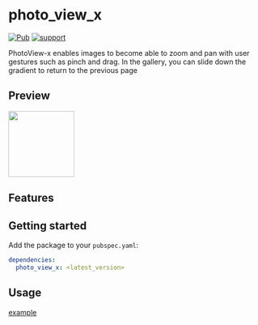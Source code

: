 # photo_view_x
[![Pub](https://img.shields.io/pub/v/photo_view_x.svg?style=flat-square)](https://pub.dev/packages/photo_view_x)
[![support](https://img.shields.io/badge/platform-android%20|%20ios%20|%20web%20|%20macos%20|%20windows%20|%20linux%20-blue.svg)](https://pub.dev/packages/photo_view_x)

PhotoView-x enables images to become able to zoom and pan with user gestures such as pinch and drag.
In the gallery, you can slide down the gradient to return to the previous page

## Preview

<img width="130px" src="https://github.com/meetleev/static_resources/blob/main/photo_view_x/t6a1o-imt0k.gif" alt=""/>

## Features

## Getting started

Add the package to your `pubspec.yaml`:

```yaml
dependencies:
  photo_view_x: <latest_version>
```

## Usage

[example](./example/lib/page/photo_view_page.dart)
